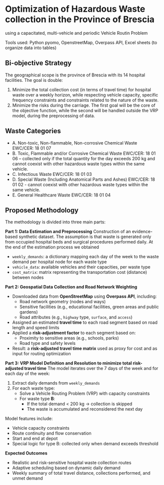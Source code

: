 # Optimization of Hazardous Waste collection in the Province of Brescia
using a capacitated, multi-vehicle and periodic Vehicle Routin Problem

Tools used: Python pyomo, OpenstreetMap, Overpass API, Excel sheets (to organize data into tables)

## Bi-objective Strategy
The geographical scope is the province of Brescia with its 14 hospital facilities. The goal is double: 
1. Minimize the total collection cost (in terms of travel time) for hospital waste over a weekly horizon, while respecting vehicle capacity, specific frequency constraints and constraints related to the nature of the waste.
2. Minimize the risks during the carriage.
The first goal will be the core of the objective function, while the second will be handled outside the VRP model, during the preprocessing of data. 

## Waste Categories
- A. Non-toxic, Non-flammable, Non-corrosive Chemical Waste EWC/CER: 18 01 07
- B. Toxic, Flammable and/or Corrosive Chemical Waste EWC/CER: 18 01 06 – collected only if the total quantity for the day exceeds 200 kg and cannot coexist with other hazardous waste types within the same vehicle.
- C. Infectious Waste EWC/CER: 18 01 03
- D. Special Waste (Including Anatomical Parts and Ashes) EWC/CER: 18 01 02 - cannot coexist with other hazardous waste types within the same vehicle. 
- E. General Healthcare Waste EWC/CER: 18 01 04


## Proposed Methodology
The methodology is divided into three main parts:

**Part 1: Data Estimation and Preprocessing**
Construction of an evidence-based synthetic dataset. The assumption is that waste is generated only from occupied hospital beds and surgical procedures performed daily. 
At the end of the estimation process we obtained
- `weekly_demands`: a dictionary mapping each day of the week to the waste demand per hospital node for each waste type
- `vehicle_data`: available vehicles and their capacities, per waste type
- `cost_matrix`: matrix representing the transportation cost (distance) between nodes

**Part 2: Geospatial Data Collection and Road Network Weighting**
- Downloaded data from **OpenStreetMap** using **Overpass API**, including:
  - Road network geometry (nodes and ways)
  - Sensitive facilities (e.g., educational facilities, green areas and public gardens)
  - Road attributes (e.g., `highway` type, `surface`, and `access`)
- Assigned an estimated **travel time** to each road segment based on road length and speed limits
- Applied a **risk-adjustment factor** to each segment based on:
  - Proximity to sensitive areas (e.g., schools, parks)
  - Road type and safety levels
- Result: a **risk-adjusted travel time matrix** used as proxy for cost and as input for routing optimization

**Part 3: VRP Model Definition and Resolution to minimize total risk-adjusted travel time**
The model iterates over the 7 days of the week and for each day of the week:
1. Extract daily demands from `weekly_demands`
2. For each waste type:
   - Solve a Vehicle Routing Problem (VRP) with capacity constraints
   - For waste type **B**:
     - If the total demand < 200 kg → collection is skipped
     - The waste is accumulated and reconsidered the next day

Model features include:
  - Vehicle capacity constraints
  - Route continuity and flow conservation
  - Start and end at depot
  - Special logic for type B: collected only when demand exceeds threshold


**Expected Outcomes**
- Realistic and risk-sensitive hospital waste collection routes
- Adaptive scheduling based on dynamic daily demand
- Weekly summary of total travel distance, collections performed, and unmet demand


